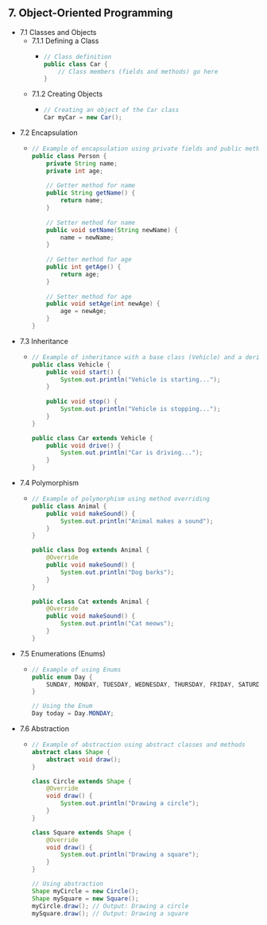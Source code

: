 ## 7. Object-Oriented Programming
- 7.1 Classes and Objects
  - 7.1.1 Defining a Class
    - ```java
      // Class definition
      public class Car {
          // Class members (fields and methods) go here
      }
  - 7.1.2 Creating Objects
    - ```java
      // Creating an object of the Car class
      Car myCar = new Car();
- 7.2 Encapsulation
  - ```java
    // Example of encapsulation using private fields and public methods
    public class Person {
        private String name;
        private int age;
        
        // Getter method for name
        public String getName() {
            return name;
        }
        
        // Setter method for name
        public void setName(String newName) {
            name = newName;
        }
        
        // Getter method for age
        public int getAge() {
            return age;
        }
        
        // Setter method for age
        public void setAge(int newAge) {
            age = newAge;
        }
    }
- 7.3 Inheritance
  - ```java
    // Example of inheritance with a base class (Vehicle) and a derived class (Car)
    public class Vehicle {
        public void start() {
            System.out.println("Vehicle is starting...");
        }
        
        public void stop() {
            System.out.println("Vehicle is stopping...");
        }
    }
    
    public class Car extends Vehicle {
        public void drive() {
            System.out.println("Car is driving...");
        }
    }
- 7.4 Polymorphism
  - ```java
    // Example of polymorphism using method overriding
    public class Animal {
        public void makeSound() {
            System.out.println("Animal makes a sound");
        }
    }
    
    public class Dog extends Animal {
        @Override
        public void makeSound() {
            System.out.println("Dog barks");
        }
    }
    
    public class Cat extends Animal {
        @Override
        public void makeSound() {
            System.out.println("Cat meows");
        }
    }
- 7.5 Enumerations (Enums)
  - ```java
    // Example of using Enums
    public enum Day {
        SUNDAY, MONDAY, TUESDAY, WEDNESDAY, THURSDAY, FRIDAY, SATURDAY
    }
    
    // Using the Enum
    Day today = Day.MONDAY;
- 7.6 Abstraction
  - ```java
    // Example of abstraction using abstract classes and methods
    abstract class Shape {
        abstract void draw();
    }
    
    class Circle extends Shape {
        @Override
        void draw() {
            System.out.println("Drawing a circle");
        }
    }
    
    class Square extends Shape {
        @Override
        void draw() {
            System.out.println("Drawing a square");
        }
    }
    
    // Using abstraction
    Shape myCircle = new Circle();
    Shape mySquare = new Square();
    myCircle.draw(); // Output: Drawing a circle
    mySquare.draw(); // Output: Drawing a square
